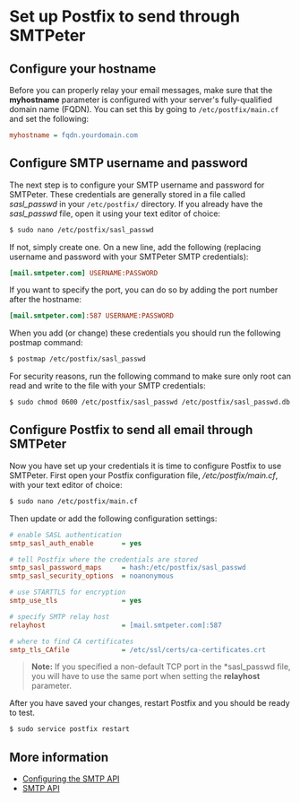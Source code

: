 # Set up Postfix to send through SMTPeter

## Configure your hostname

Before you can properly relay your email messages, make sure that
the **myhostname** parameter is configured with your
server's fully-qualified domain name (FQDN). You can set this by
going to `/etc/postfix/main.cf` and set the following:

```ini
myhostname = fqdn.yourdomain.com
```

## Configure SMTP username and password

The next step is to configure your SMTP username and password for
SMTPeter. These credentials are generally stored in a file called
*sasl_passwd* in your `/etc/postfix/` directory. If you already have
the *sasl_passwd* file, open it using your text editor of choice:

```bash
$ sudo nano /etc/postfix/sasl_passwd
```

If not, simply create one. On a new line, add the following (replacing
username and password with your SMTPeter SMTP credentials):

```ini
[mail.smtpeter.com] USERNAME:PASSWORD
```

If you want to specify the port, you can do so by adding the port number
after the hostname:

```ini
[mail.smtpeter.com]:587 USERNAME:PASSWORD
```

When you add (or change) these credentials you should run the following
postmap command:

```bash
$ postmap /etc/postfix/sasl_passwd
```

For security reasons, run the following command to make sure
only root can read and write to the file with your SMTP credentials: 

```bash
$ sudo chmod 0600 /etc/postfix/sasl_passwd /etc/postfix/sasl_passwd.db
```

## Configure Postfix to send all email through SMTPeter

Now you have set up your credentials it is time to configure Postfix
to use SMTPeter. First open your Postfix configuration file, */etc/postfix/main.cf*, with your text editor of choice:

```bash
$ sudo nano /etc/postfix/main.cf
```

Then update or add the following configuration settings:

```ini
# enable SASL authentication
smtp_sasl_auth_enable       = yes

# tell Postfix where the credentials are stored
smtp_sasl_password_maps     = hash:/etc/postfix/sasl_passwd 
smtp_sasl_security_options  = noanonymous

# use STARTTLS for encryption
smtp_use_tls                = yes 

# specify SMTP relay host
relayhost                   = [mail.smtpeter.com]:587

# where to find CA certificates
smtp_tls_CAfile             = /etc/ssl/certs/ca-certificates.crt
```

 > **Note:** If you specified a non-default TCP port in the *sasl_passwd file, you will have
    to use the same port when setting the **relayhost** parameter.

After you have saved your changes, restart Postfix and you 
should be ready to test. 

```bash
$ sudo service postfix restart
```

## More information

* [Configuring the SMTP API](./introduction-smtp-api)
* [SMTP API](./smtp-api)
